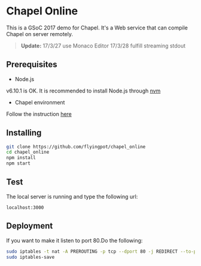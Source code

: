 # Chapel Online

This is a GSoC 2017 demo for Chapel. It's a Web service that can compile Chapel on server remotely.

> **Update:**
> 17/3/27 use Monaco Editor
> 17/3/28 fulfill streaming stdout

## Prerequisites

- Node.js

 v6.10.1 is OK. It is recommended to install Node.js through [nvm](https://github.com/creationix/nvm)

- Chapel environment

 Follow the instruction [here](http://chapel.cray.com/docs/latest/usingchapel/QUICKSTART.html)

## Installing

```bash
git clone https://github.com/flyingpot/chapel_online
cd chapel_online
npm install
npm start
```
## Test
The local server is running and type the following url:
```
localhost:3000
```
## Deployment
If you want to make it listen to port 80.Do the following:
```bash
sudo iptables -t nat -A PREROUTING -p tcp --dport 80 -j REDIRECT --to-port 3000
sudo iptables-save
```


